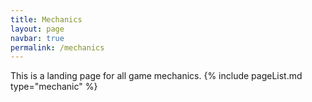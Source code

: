 ```yaml
---
title: Mechanics
layout: page
navbar: true
permalink: /mechanics
---
```

This is a landing page for all game mechanics.
{% include pageList.md type="mechanic" %}
